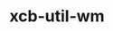 ---
title: "xcb-util-wm"
layout: cache
categories: [package, develop]
meta: {"compilers": ["gcc@=11.1.0", "gcc@=11.4.0"], "num_specs": 16, "num_specs_by_stack": {"data-vis-sdk": 8, "hep": 8, "root": 16}, "oss": ["ubuntu20.04", "ubuntu22.04"], "platforms": ["linux"], "stacks": ["data-vis-sdk", "hep", "root"], "targets": ["x86_64_v3"], "versions": ["0.4.2"]}
spec_details: [{"compiler": "gcc@=11.1.0", "hash": "476lh233kaiowzsfmptsasmoicbtrhvg", "os": "ubuntu20.04", "platform": "linux", "size": "-", "stacks": ["data-vis-sdk", "root"], "target": "x86_64_v3", "variants": ["build_system=autotools"], "versions": ["0.4.2"]}, {"compiler": "gcc@=11.4.0", "hash": "adi6i7mgjszei47payfl4atq3m2q2cu7", "os": "ubuntu22.04", "platform": "linux", "size": "-", "stacks": ["hep", "root"], "target": "x86_64_v3", "variants": ["build_system=autotools"], "versions": ["0.4.2"]}, {"compiler": "gcc@=11.4.0", "hash": "btqv44pdq7tqfc5rfttohvpb2c22oqxd", "os": "ubuntu22.04", "platform": "linux", "size": "-", "stacks": ["hep", "root"], "target": "x86_64_v3", "variants": ["build_system=autotools"], "versions": ["0.4.2"]}, {"compiler": "gcc@=11.1.0", "hash": "ftc7byae6reygpporhzdsg5t2d3xriki", "os": "ubuntu20.04", "platform": "linux", "size": "-", "stacks": ["data-vis-sdk", "root"], "target": "x86_64_v3", "variants": ["build_system=autotools"], "versions": ["0.4.2"]}, {"compiler": "gcc@=11.1.0", "hash": "hcjieaa3gzwppgnt57uhtm7yrh64i3m7", "os": "ubuntu20.04", "platform": "linux", "size": "-", "stacks": ["data-vis-sdk", "root"], "target": "x86_64_v3", "variants": ["build_system=autotools"], "versions": ["0.4.2"]}, {"compiler": "gcc@=11.1.0", "hash": "imruvgdu6xfyxfkd67cguivfswhdmgn3", "os": "ubuntu20.04", "platform": "linux", "size": "-", "stacks": ["data-vis-sdk", "root"], "target": "x86_64_v3", "variants": ["build_system=autotools"], "versions": ["0.4.2"]}, {"compiler": "gcc@=11.4.0", "hash": "l2fjuxptc47utjhvbqlfrnqpankc7ong", "os": "ubuntu22.04", "platform": "linux", "size": "-", "stacks": ["hep", "root"], "target": "x86_64_v3", "variants": ["build_system=autotools"], "versions": ["0.4.2"]}, {"compiler": "gcc@=11.4.0", "hash": "nokf7ehvhucuid2gopuuuy6qqetnd25j", "os": "ubuntu22.04", "platform": "linux", "size": "-", "stacks": ["hep", "root"], "target": "x86_64_v3", "variants": ["build_system=autotools"], "versions": ["0.4.2"]}, {"compiler": "gcc@=11.4.0", "hash": "rk36fhc5stysk5r7s535zeqskgqekttn", "os": "ubuntu22.04", "platform": "linux", "size": "-", "stacks": ["hep", "root"], "target": "x86_64_v3", "variants": ["build_system=autotools"], "versions": ["0.4.2"]}, {"compiler": "gcc@=11.1.0", "hash": "sppf2opze3mtuk64j5okebtlfj5nkcsi", "os": "ubuntu20.04", "platform": "linux", "size": "-", "stacks": ["data-vis-sdk", "root"], "target": "x86_64_v3", "variants": ["build_system=autotools"], "versions": ["0.4.2"]}, {"compiler": "gcc@=11.1.0", "hash": "utf2jqz4d42nas7vhe5ooznk5tgw4r27", "os": "ubuntu20.04", "platform": "linux", "size": "-", "stacks": ["data-vis-sdk", "root"], "target": "x86_64_v3", "variants": ["build_system=autotools"], "versions": ["0.4.2"]}, {"compiler": "gcc@=11.4.0", "hash": "vyg5uh43zs63ufqmnbbqiyr6e75xrclg", "os": "ubuntu22.04", "platform": "linux", "size": "-", "stacks": ["hep", "root"], "target": "x86_64_v3", "variants": ["build_system=autotools"], "versions": ["0.4.2"]}, {"compiler": "gcc@=11.1.0", "hash": "wzeki3ttdjlyl7owuhncdtdxteirpzzb", "os": "ubuntu20.04", "platform": "linux", "size": "-", "stacks": ["data-vis-sdk", "root"], "target": "x86_64_v3", "variants": ["build_system=autotools"], "versions": ["0.4.2"]}, {"compiler": "gcc@=11.1.0", "hash": "x35wf2cz5rljbjoiylc5aq7etjsqez26", "os": "ubuntu20.04", "platform": "linux", "size": "-", "stacks": ["data-vis-sdk", "root"], "target": "x86_64_v3", "variants": ["build_system=autotools"], "versions": ["0.4.2"]}, {"compiler": "gcc@=11.4.0", "hash": "yiddwbzll47vu74int3jqhxdunyw4mn4", "os": "ubuntu22.04", "platform": "linux", "size": "-", "stacks": ["hep", "root"], "target": "x86_64_v3", "variants": ["build_system=autotools"], "versions": ["0.4.2"]}, {"compiler": "gcc@=11.4.0", "hash": "zickxdcd4a6io6ldgodl6oq7alxawy3c", "os": "ubuntu22.04", "platform": "linux", "size": "-", "stacks": ["hep", "root"], "target": "x86_64_v3", "variants": ["build_system=autotools"], "versions": ["0.4.2"]}]
---